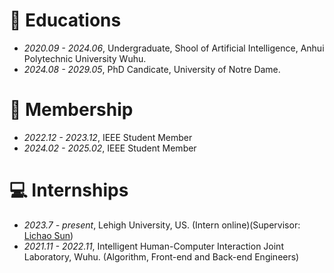 
# 📖 Educations
- *2020.09 - 2024.06*, Undergraduate, Shool of Artificial Intelligence, Anhui Polytechnic University Wuhu.
- *2024.08 - 2029.05*, PhD Candicate, University of Notre Dame.

# 🧢 Membership
- *2022.12 - 2023.12*, IEEE Student Member
- *2024.02 - 2025.02*, IEEE Student Member

# 💻 Internships
- *2023.7 - present*, Lehigh University, US. (Intern online)(Supervisor: [Lichao Sun](https://lichao-sun.github.io/))
- *2021.11 - 2022.11*, Intelligent Human-Computer Interaction Joint Laboratory, Wuhu. (Algorithm, Front-end and Back-end Engineers)
